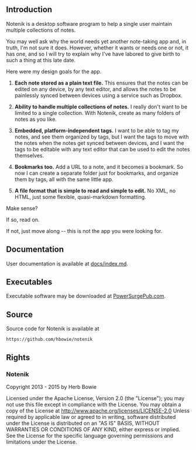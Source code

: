 Introduction
------------

Notenik is a desktop software program to help a single user maintain multiple collections of notes.

You may well ask why the world needs yet another note-taking app and, in truth, I'm not sure it does. However, whether it wants or needs one or not, it has one, and so I will try to explain why I've have labored to give birth to such a thing at this late date. 

Here were my design goals for the app. 

1. **Each note stored as a plain text file.** This ensures that the notes can be edited on any device, by any text editor, and allows the notes to be painlessly synced between devices using a service such as Dropbox.

2. **Ability to handle multiple collections of notes.** I really don't want to be limited to a single collection. With Notenik, create as many folders of notes as you like. 

3. **Embedded, platform-independent tags.** I want to be able to tag my notes, and see them organized by tags, but I want the tags to move with the notes when the notes get synced between devices, and I want the tags to be editable with any text editor that can be used to edit the notes themselves. 

4. **Bookmarks too.** Add a URL to a note, and it becomes a bookmark. So now I can create a separate folder just for bookmarks, and organize them by tags, all with the same little app. 

5. **A file format that is simple to read and simple to edit.** No XML, no HTML, just some flexible, quasi-markdown formatting. 

Make sense?

If so, read on. 

If not, just move along -- this is not the app you were looking for. 


Documentation
-------------

User documentation is available at [docs/index.md](docs/index.md).

Executables
-----------

Executable software may be downloaded at [PowerSurgePub.com](http://www.powersurgepub.com).

Source
------

Source code for Notenik is available at

	https://github.com/hbowie/notenik
	

Rights
------

### Notenik

Copyright 2013 - 2015 by Herb Bowie

Licensed under the Apache License, Version 2.0 (the "License"); you may not use this file except in compliance with the License. You may obtain a copy of the License at http://www.apache.org/licenses/LICENSE-2.0 Unless required by applicable law or agreed to in writing, software distributed under the License is distributed on an "AS IS" BASIS, WITHOUT WARRANTIES OR CONDITIONS OF ANY KIND, either express or implied. See the License for the specific language governing permissions and limitations under the License.

